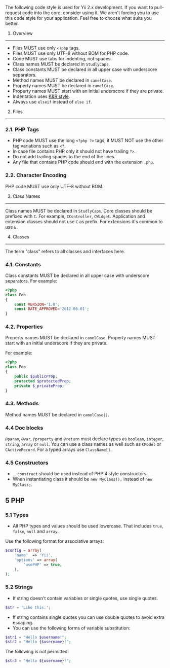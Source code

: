 The following code style is used for Yii 2.x development. If you want to pull-request code into the core, consider using it. We aren't forcing you to use this code style for your application. Feel free to choose what suits you better.

1. Overview
-----------

- Files MUST use only `<?php` tags.
- Files MUST use only UTF-8 without BOM for PHP code.
- Code MUST use tabs for indenting, not spaces.
- Class names MUST be declared in `StudlyCaps`.
- Class constants MUST be declared in all upper case with underscore separators.
- Method names MUST be declared in `camelCase`.
- Property names MUST be declared in `camelCase`.
- Property names MUST start with an initial underscore if they are private.
- Indentation uses [K&R style](http://en.wikipedia.org/wiki/Indent_style#K.26R_style).
- Always use `elseif` instead of `else if`.

2. Files
--------

### 2.1. PHP Tags

- PHP code MUST use the long `<?php ?>` tags; it MUST NOT use the other tag variations such as `<?`.
- In case file contains PHP only it should not have trailing `?>`.
- Do not add trailing spaces to the end of the lines.
- Any file that contains PHP code should end with the extension `.php`.

### 2.2. Character Encoding

PHP code MUST use only UTF-8 without BOM.

3. Class Names
--------------

Class names MUST be declared in `StudlyCaps`. Core classes should be prefixed with `C`. For example, `CController`, `CWidget`. Application and extension classes should not use `C` as prefix. For extensions it's common to use `E`.

4. Classes
----------

The term "class" refers to all classes and interfaces here.

### 4.1. Constants

Class constants MUST be declared in all upper case with underscore separators.
For example:

```php
<?php
class Foo
{
    const VERSION='1.0';
    const DATE_APPROVED='2012-06-01';
}
```
### 4.2. Properties

Property names MUST be declared in `camelCase`.
Property names MUST start with an initial underscore if they are private.

For example:

```php
<?php
class Foo
{
    public $publicProp;
    protected $protectedProp;
    private $_privateProp;
}
```
### 4.3. Methods

Method names MUST be declared in `camelCase()`.

### 4.4 Doc blocks

`@param`, `@var`, `@property` and `@return` must declare types as `boolean`, `integer`, `string`, `array` or `null`. You can use a class names as well such as `CModel` or `CActiveRecord`. For a typed arrays use `ClassName[]`.

### 4.5 Constructors

- `__construct` should be used instead of PHP 4 style constructors.
- When instantiating class it should be `new MyClass();` instead of `new MyClass;`.

## 5 PHP

### 5.1 Types

- All PHP types and values should be used lowercase. That includes `true`, `false`, `null` and `array`.

Use the following format for associative arrays:

```php
$config = array(
	'name'  => 'Yii',
	'options' => array(
		'usePHP' => true,
	),
);
```

### 5.2 Strings

- If string doesn't contain variables or single quotes, use single quotes.

```php
$str = 'Like this.';
```

- If string contains single quotes you can use double quotes to avoid extra escaping.
- You can use the following forms of variable substitution:

```php
$str1 = "Hello $username!";
$str2 = "Hello {$username}!";
```

The following is not permitted:

```php
$str3 = "Hello ${username}!";
```


